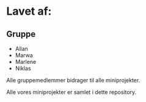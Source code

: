 # Lavet af:

## Gruppe

- Allan 
- Marwa 
- Marlene
- Niklas 

Alle gruppemedlemmer bidrager til alle miniprojekter.

Alle vores miniprojekter er samlet i dette repository.

